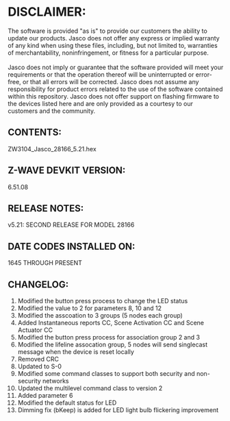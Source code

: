 # DISCLAIMER:
The software is provided "as is" to provide our customers the ability to update our products. Jasco does not offer any express or implied warranty of any kind when using these files, including, but not limited to, warranties of merchantability, noninfringement, or fitness for a particular purpose.<br>
<br>
Jasco does not imply or guarantee that the software provided will meet your requirements or that the operation thereof will be uninterrupted or error-free, or that all errors will be corrected. Jasco does not assume any responsibility for product errors related to the use of the software contained within this repository. Jasco does not offer support on flashing firmware to the devices listed here and are only provided as a courtesy to our customers and the community.

## CONTENTS:
ZW3104_Jasco_28166_5.21.hex

## Z-WAVE DEVKIT VERSION:
6.51.08

## RELEASE NOTES:
v5.21: SECOND RELEASE FOR MODEL 28166

## DATE CODES INSTALLED ON:
1645 THROUGH PRESENT

## CHANGELOG:
1. Modified the button press process to change the LED status
2. Modified the value to 2 for parameters 8, 10 and 12
3. Modified the asscoation to 3 groups (5 nodes each group)
4. Added Instantaneous reports CC, Scene Activation CC and Scene Actuator CC
5. Modified the button press process for association group 2 and 3
6. Modified the lifeline assocation group, 5 nodes will send singlecast message when the device is reset locally
7. Removed CRC
8. Updated to S-0
9. Modified some command classes to support both security and non-security networks
10. Updated the multilevel command class to version 2
11. Added parameter 6
12. Modified the default status for LED
13. Dimming fix (bKeep) is added for LED light bulb flickering improvement